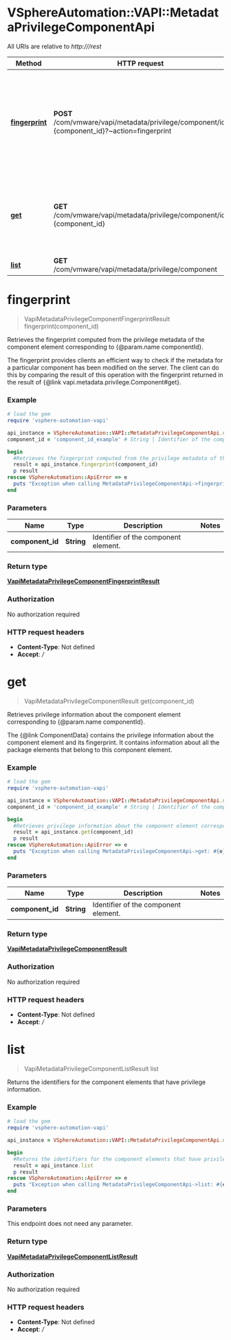 # VSphereAutomation::VAPI::MetadataPrivilegeComponentApi

All URIs are relative to *http:///rest*

Method | HTTP request | Description
------------- | ------------- | -------------
[**fingerprint**](MetadataPrivilegeComponentApi.md#fingerprint) | **POST** /com/vmware/vapi/metadata/privilege/component/id:{component_id}?~action&#x3D;fingerprint | Retrieves the fingerprint computed from the privilege metadata of the component element corresponding to {@param.name componentId}. &lt;p&gt; The fingerprint provides clients an efficient way to check if the metadata for a particular component has been modified on the server. The client can do this by comparing the result of this operation with the fingerprint returned in the result of {@link vapi.metadata.privilege.Component#get}.
[**get**](MetadataPrivilegeComponentApi.md#get) | **GET** /com/vmware/vapi/metadata/privilege/component/id:{component_id} | Retrieves privilege information about the component element corresponding to {@param.name componentId}. &lt;p&gt; The {@link ComponentData} contains the privilege information about the component element and its fingerprint. It contains information about all the package elements that belong to this component element.
[**list**](MetadataPrivilegeComponentApi.md#list) | **GET** /com/vmware/vapi/metadata/privilege/component | Returns the identifiers for the component elements that have privilege information.


# **fingerprint**
> VapiMetadataPrivilegeComponentFingerprintResult fingerprint(component_id)

Retrieves the fingerprint computed from the privilege metadata of the component element corresponding to {@param.name componentId}. <p> The fingerprint provides clients an efficient way to check if the metadata for a particular component has been modified on the server. The client can do this by comparing the result of this operation with the fingerprint returned in the result of {@link vapi.metadata.privilege.Component#get}.

### Example
```ruby
# load the gem
require 'vsphere-automation-vapi'

api_instance = VSphereAutomation::VAPI::MetadataPrivilegeComponentApi.new
component_id = 'component_id_example' # String | Identifier of the component element.

begin
  #Retrieves the fingerprint computed from the privilege metadata of the component element corresponding to {@param.name componentId}. <p> The fingerprint provides clients an efficient way to check if the metadata for a particular component has been modified on the server. The client can do this by comparing the result of this operation with the fingerprint returned in the result of {@link vapi.metadata.privilege.Component#get}.
  result = api_instance.fingerprint(component_id)
  p result
rescue VSphereAutomation::ApiError => e
  puts "Exception when calling MetadataPrivilegeComponentApi->fingerprint: #{e}"
end
```

### Parameters

Name | Type | Description  | Notes
------------- | ------------- | ------------- | -------------
 **component_id** | **String**| Identifier of the component element. | 

### Return type

[**VapiMetadataPrivilegeComponentFingerprintResult**](VapiMetadataPrivilegeComponentFingerprintResult.md)

### Authorization

No authorization required

### HTTP request headers

 - **Content-Type**: Not defined
 - **Accept**: */*



# **get**
> VapiMetadataPrivilegeComponentResult get(component_id)

Retrieves privilege information about the component element corresponding to {@param.name componentId}. <p> The {@link ComponentData} contains the privilege information about the component element and its fingerprint. It contains information about all the package elements that belong to this component element.

### Example
```ruby
# load the gem
require 'vsphere-automation-vapi'

api_instance = VSphereAutomation::VAPI::MetadataPrivilegeComponentApi.new
component_id = 'component_id_example' # String | Identifier of the component element.

begin
  #Retrieves privilege information about the component element corresponding to {@param.name componentId}. <p> The {@link ComponentData} contains the privilege information about the component element and its fingerprint. It contains information about all the package elements that belong to this component element.
  result = api_instance.get(component_id)
  p result
rescue VSphereAutomation::ApiError => e
  puts "Exception when calling MetadataPrivilegeComponentApi->get: #{e}"
end
```

### Parameters

Name | Type | Description  | Notes
------------- | ------------- | ------------- | -------------
 **component_id** | **String**| Identifier of the component element. | 

### Return type

[**VapiMetadataPrivilegeComponentResult**](VapiMetadataPrivilegeComponentResult.md)

### Authorization

No authorization required

### HTTP request headers

 - **Content-Type**: Not defined
 - **Accept**: */*



# **list**
> VapiMetadataPrivilegeComponentListResult list

Returns the identifiers for the component elements that have privilege information.

### Example
```ruby
# load the gem
require 'vsphere-automation-vapi'

api_instance = VSphereAutomation::VAPI::MetadataPrivilegeComponentApi.new

begin
  #Returns the identifiers for the component elements that have privilege information.
  result = api_instance.list
  p result
rescue VSphereAutomation::ApiError => e
  puts "Exception when calling MetadataPrivilegeComponentApi->list: #{e}"
end
```

### Parameters
This endpoint does not need any parameter.

### Return type

[**VapiMetadataPrivilegeComponentListResult**](VapiMetadataPrivilegeComponentListResult.md)

### Authorization

No authorization required

### HTTP request headers

 - **Content-Type**: Not defined
 - **Accept**: */*



